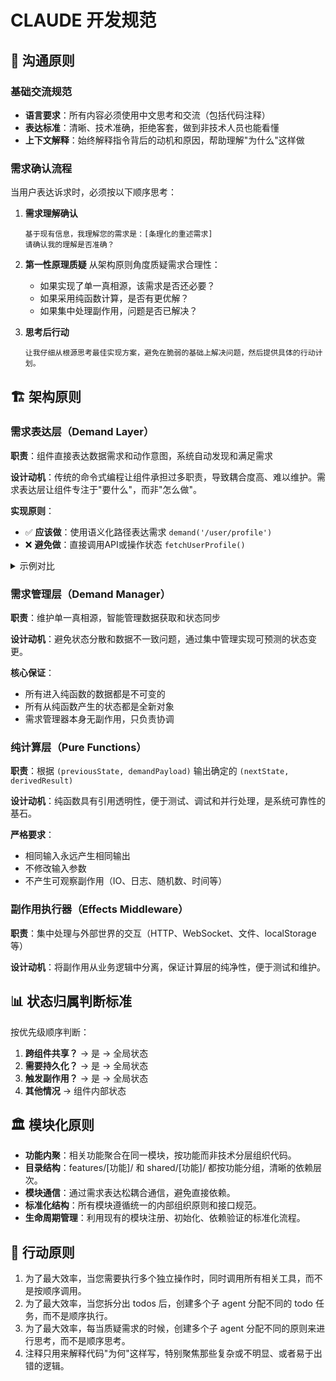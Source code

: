 # CLAUDE 开发规范

## 🎯 沟通原则

### 基础交流规范
- **语言要求**：所有内容必须使用中文思考和交流（包括代码注释）
- **表达标准**：清晰、技术准确，拒绝客套，做到非技术人员也能看懂
- **上下文解释**：始终解释指令背后的动机和原因，帮助理解"为什么"这样做

### 需求确认流程
当用户表达诉求时，必须按以下顺序思考：

1. **需求理解确认**
   ```text
   基于现有信息，我理解您的需求是：[条理化的重述需求]
   请确认我的理解是否准确？
   ```

2. **第一性原理质疑**
   从架构原则角度质疑需求合理性：
   - 如果实现了单一真相源，该需求是否还必要？
   - 如果采用纯函数计算，是否有更优解？
   - 如果集中处理副作用，问题是否已解决？

3. **思考后行动**
   ```text
   让我仔细从根源思考最佳实现方案，避免在脆弱的基础上解决问题，然后提供具体的行动计划。
   ```

## 🏗️ 架构原则

### 需求表达层（Demand Layer）
**职责**：组件直接表达数据需求和动作意图，系统自动发现和满足需求

**设计动机**：传统的命令式编程让组件承担过多职责，导致耦合度高、难以维护。需求表达层让组件专注于"要什么"，而非"怎么做"。

**实现原则**：
- ✅ **应该做**：使用语义化路径表达需求 `demand('/user/profile')`
- ❌ **避免做**：直接调用API或操作状态 `fetchUserProfile()`

<details>
<summary>示例对比</summary>

**效果较差：**
```typescript
// 组件直接处理数据获取
const UserProfile = () => {
  const [user, setUser] = useState(null);
  useEffect(() => {
    fetchUser().then(setUser);
  }, []);
  return <div>{user?.name}</div>;
};
```

**效果更好：**
```typescript
// 组件只表达需求
const UserProfile = () => {
  const user = useDemand('/user/profile');
  return <div>{user?.name}</div>;
};
```
</details>

### 需求管理层（Demand Manager）
**职责**：维护单一真相源，智能管理数据获取和状态同步

**设计动机**：避免状态分散和数据不一致问题，通过集中管理实现可预测的状态变更。

**核心保证**：
- 所有进入纯函数的数据都是不可变的
- 所有从纯函数产生的状态都是全新对象
- 需求管理器本身无副作用，只负责协调

### 纯计算层（Pure Functions）
**职责**：根据 `(previousState, demandPayload)` 输出确定的 `(nextState, derivedResult)`

**设计动机**：纯函数具有引用透明性，便于测试、调试和并行处理，是系统可靠性的基石。

**严格要求**：
- 相同输入永远产生相同输出
- 不修改输入参数
- 不产生可观察副作用（IO、日志、随机数、时间等）

### 副作用执行器（Effects Middleware）
**职责**：集中处理与外部世界的交互（HTTP、WebSocket、文件、localStorage等）

**设计动机**：将副作用从业务逻辑中分离，保证计算层的纯净性，便于测试和维护。

## 📊 状态归属判断标准

按优先级顺序判断：
1. **跨组件共享？** → 是 → 全局状态
2. **需要持久化？** → 是 → 全局状态
3. **触发副作用？** → 是 → 全局状态
4. **其他情况** → 组件内部状态

## 🏛️ 模块化原则

- **功能内聚**：相关功能聚合在同一模块，按功能而非技术分层组织代码。
- **目录结构**：features/[功能]/ 和 shared/[功能]/ 都按功能分组，清晰的依赖层次。
- **模块通信**：通过需求表达松耦合通信，避免直接依赖。
- **标准化结构**：所有模块遵循统一的内部组织原则和接口规范。
- **生命周期管理**：利用现有的模块注册、初始化、依赖验证的标准化流程。

## 🎯 行动原则

1. 为了最大效率，当您需要执行多个独立操作时，同时调用所有相关工具，而不是按顺序调用。
2. 为了最大效率，当您拆分出 todos 后，创建多个子 agent 分配不同的 todo 任务，而不是顺序执行。
2. 为了最大效率，每当质疑需求的时候，创建多个子 agent 分配不同的原则来进行思考，而不是顺序思考。
3. 注释只用来解释代码"为何"这样写，特别聚焦那些复杂或不明显、或者易于出错的逻辑。